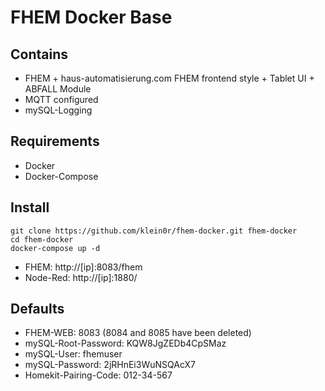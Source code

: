 # FHEM Docker Base

## Contains

- FHEM + haus-automatisierung.com FHEM frontend style + Tablet UI + ABFALL Module
- MQTT configured
- mySQL-Logging

## Requirements

- Docker
- Docker-Compose

## Install

```
git clone https://github.com/klein0r/fhem-docker.git fhem-docker
cd fhem-docker
docker-compose up -d
```

- FHEM: http://[ip]:8083/fhem
- Node-Red: http://[ip]:1880/

## Defaults

- FHEM-WEB: 8083 (8084 and 8085 have been deleted)
- mySQL-Root-Password: KQW8JgZEDb4CpSMaz
- mySQL-User: fhemuser
- mySQL-Password: 2jRHnEi3WuNSQAcX7
- Homekit-Pairing-Code: 012-34-567
